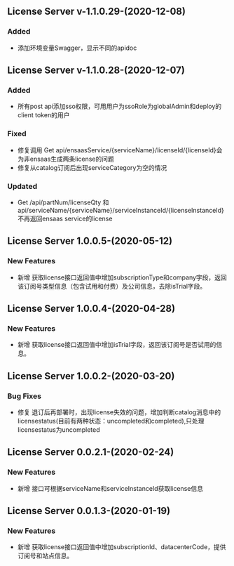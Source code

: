 
## License Server v-1.1.0.29-(2020-12-08)
### Added
- 添加环境变量Swagger，显示不同的apidoc

## License Server v-1.1.0.28-(2020-12-07)
### Added
- 所有post api添加sso权限，可用用户为ssoRole为globalAdmin和deploy的client token的用户
### Fixed
- 修复调用 Get  api/ensaasService/{serviceName}/licenseId/{licenseId}会为非ensaas生成两条license的问题
- 修复从catalog订阅后出现serviceCategory为空的情况
### Updated
- Get /api/partNum/licenseQty 和 api/serviceName/{serviceName}/serviceInstanceId/{licenseInstanceId}不再返回ensaas service的license

## License Server 1.0.0.5-(2020-05-12)
### New Features
* 新增 获取license接口返回值中增加subscriptionType和company字段，返回该订阅号类型信息（包含试用和付费）及公司信息，去除isTrial字段。

## License Server 1.0.0.4-(2020-04-28)
### New Features
* 新增 获取license接口返回值中增加isTrial字段，返回该订阅号是否试用的信息。

## License Server 1.0.0.2-(2020-03-20)
### Bug Fixes
* 修复 退订后再部署时，出现license失效的问题，增加判断catalog消息中的licensestatus(目前有两种状态：uncompleted和completed),只处理licensestatus为uncompleted

## License Server 0.0.2.1-(2020-02-24)
### New Features
* 新增 接口可根据serviceName和serviceInstanceId获取license信息


## License Server 0.0.1.3-(2020-01-19)
### New Features
* 新增 获取license接口返回值中增加subscriptionId、datacenterCode，提供订阅号和站点信息。
